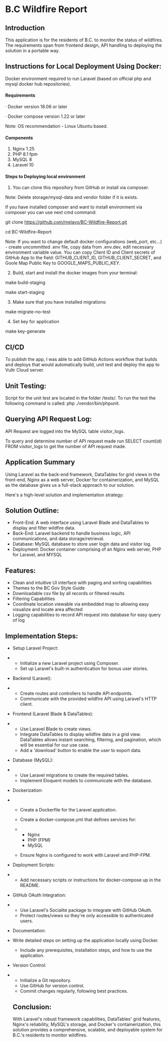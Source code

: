 # **B.C Wildfire Report**

## **Introduction**

This application is for the residents of B.C. to monitor the status of wildfires. The requirements span from frontend design, API handling to deploying the solution in a portable way. 

## **Instructions for Local Deployment Using Docker:**

Docker environment required to run Laravel (based on official php and mysql docker hub repositories).

#### Requirements

· Docker version 18.06 or later

· Docker compose version 1.22 or later

Note: OS recommendation - Linux Ubuntu based.

#### Components

1. Nginx 1.25
2. PHP 8.1 fpm
3. MySQL 8
4. Laravel 10



#### **Steps to Deploying local environment**

1. You can clone this repository from GitHub or install via composer.

Note: Delete storage/mysql-data and vendor folder if it is exists.

If you have installed composer and want to install environment via composer you can use next cmd command:

git clone https://github.com/melavo/BC-Wildfire-Report.git

cd BC-Wildfire-Report

Note: If you want to change default docker configurations (web_port, etc...) - create uncommitted .env file, copy data from .env.dev, edit necessary environment variable value.  You can copy Client ID and Client secrets of GitHub App to the field: GITHUB_CLIENT_ID, GITHUB_CLIENT_SECRET, and Goole Map Public Key to GOOGLE_MAPS_PUBLIC_KEY.

2. Build, start and install the docker images from your terminal:

make build-staging

make start-staging

3. Make sure that you have installed migrations:

make migrate-no-test

4. Set key for application

make key-generate



## CI/CD

To publish the app, I was able to add GitHub Actions workflow that builds and deploys that would automatically build, unit test and deploy the app to Vultr Cloud server. 

## **Unit Testing:**	

Script for the unit test are located in the folder /tests/. To run the test the following command is called: php ./vendor/bin/phpunit.

## **Querying API Request Log:**	

API Request are logged into the MySQL table visitor_logs. 

To query and determine number of API request made run SELECT count(id) FROM  visitor_logs to get the number of API request made.



## **Application Summary**

Using Laravel as the back-end framework, DataTables for grid views in the front-end, Nginx as a web server, Docker for containerization, and MySQL as the database gives us a full-stack approach to our solution.

Here's a high-level solution and implementation strategy:

## **Solution Outline:**

- Front-End: A web interface using Laravel Blade and DataTables to display and filter wildfire data.
- Back-End: Laravel backend to handle business logic, API communications, and data storage/retrieval.
- Database: MySQL database to store user login data and visitor log.
- Deployment: Docker container comprising of an Nginx web server, PHP for Laravel, and MYSQL 

## **Features:**

- Clean and intuitive UI interface with paging and sorting capabilities
- Themes to the BC Gov Style Guide
- Downloadable csv file by all records or filtered results
- Filtering Capabilities
- Coordinate location viewable via embedded map to allowing easy visualize and locate area affected
- Logging capabilities to record API request into database for easy query of log  

## **Implementation Steps:**

- Setup Laravel Project:

- - Initialize a new Laravel project using Composer.
  - Set up Laravel's built-in authentication for bonus user stories.

- Backend (Laravel):

- - Create routes and controllers to handle API endpoints.
  - Communicate with the provided wildfire API using Laravel's HTTP client.

- Frontend (Laravel Blade & DataTables):

- - Use Laravel Blade to create views.
  - Integrate DataTables to display wildfire data in a grid view. DataTables allows instant searching, filtering, and pagination, which will be essential for our use case.
  - Add a 'download' button to enable the user to export data.

- Database (MySQL):

- - Use Laravel migrations to create the required tables.
  - Implement Eloquent models to communicate with the database.

- Dockerization:

- - Create a Dockerfile for the Laravel application.

  - Create a docker-compose.yml that defines services for:

  - - Nginx
    - PHP (FPM)
    - MySQL

  - Ensure Nginx is configured to work with Laravel and PHP-FPM.

- Deployment Scripts:

- - Add necessary scripts or instructions for docker-compose up in the README.

- GitHub OAuth Integration:

- - Use Laravel's Socialite package to integrate with GitHub OAuth.
  - Protect routes/views so they're only accessible to authenticated users.

- Documentation:

- Write detailed steps on setting up the application locally using Docker.
  - Include any prerequisites, installation steps, and how to use the application.

- Version Control:

- - Initialize a Git repository.
  - Use GitHub for version control.
  - Commit changes regularly, following best practices.


  ## **Conclusion:**

  With Laravel's robust framework capabilities, DataTables' grid features, Nginx's reliability, MySQL's storage, and Docker's containerization, this solution provides a comprehensive, scalable, and deployable system for B.C.'s residents to monitor wildfires.
